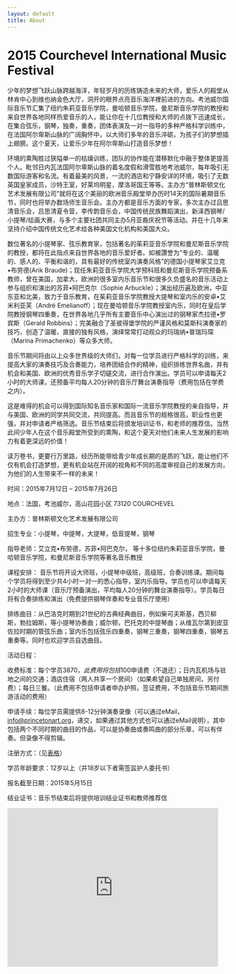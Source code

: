```yaml
---
layout: default
title: About
---
```

# 2015 Courchevel International Music Festival

少年的梦想飞跃山脉跨越海洋，年轻岁月的历练铸造未来的大师，爱乐人的殿堂从林肯中心到维也纳金色大厅，洞开的眼界点亮音乐海洋裡前进的方向。考池威尔国际音乐节汇集了纽约朱莉亚音乐学院，曼哈顿音乐学院，曼尼斯音乐学院的教授和来自世界各地同样热爱音乐的人，能让你在十几位教授和大师的点拨下迅速成长，在集合弦乐，钢琴，独奏，重奏，团体表演及一对一指导的多种严格科学训练中，在法国阿尔卑斯山脉的广阔胸怀中，以大师们多年的音乐淬砺，为孩子们的梦想插上翅膀。这个夏天，让爱乐少年在阿尔卑斯山打造音乐梦想！
 
环境的熏陶胜过狭隘单一的枯燥训练，团队的协作能在潜移默化中融于整体更提高个人。毗邻日内瓦法国阿尔卑斯山脉的着名度假和滑雪胜地考池威尔，每年吸引无数国际游客和名流。有着最美的风景，一流的酒店和宁静安详的环境，吸引了无数英国皇家成员，沙特王室，好莱坞明星，摩洛哥国王等等。主办方“普林斯顿文化艺术发展有限公司”就将在这个美丽的欧洲音乐殿堂举办历时14天的国际暑期音乐节，同时也将举办数场师生音乐会。主办方都是音乐方面的专家，多次主办过吕思清音乐会，吕思清夏令营，李传韵音乐会，中国传统民族舞蹈演出，新泽西钢琴/小提琴/绘画大赛，与多个主要社团共同主办5月亚裔庆祝节等活动。并在十几年来坚持介绍中国传统文化艺术给各种美国文化机构和美国大众。
 
数位著名的小提琴家、弦乐教育家，包括著名的茱莉亚音乐学院和曼尼斯音乐学院的教授，都将在此指点来自世界各地的音乐爱好者。如被讚誉为“专业的、温暖的、感人的、平衡和谐的，具有最好的传统室内演奏风格”的德国小提琴家艾立克•布劳德(Arik Braude)；现任朱莉亚音乐学院大学预科班和曼尼斯音乐学院预备系教师，曾在美国，加拿大，欧洲的很多室内乐音乐节和很多久负盛名的音乐活动上参与组织和演出的苏菲•阿巴克尔（Sophie  Arbuckle）；演出经历遍及欧洲，中亚东亚和北美，致力于音乐教育，在茱莉亚音乐学院教授大提琴和室内乐的安卓•艾米利亚芙（André Emelianoff）；现在曼哈顿音乐学院教授室内乐，同时在皇后学院教授钢琴四重奏，在世界各地几乎所有主要音乐中心演出过的钢琴家杰拉德•罗宾斯（Gerald Robbins）；完美融合了圣彼得堡学院的严谨风格和莫斯科演奏家的技巧，创造了温暖、直接的独有风格，演绎常常打动观众的玛瑞纳•普瑞玛琛（Marina Primachenko）等众多大师。
 
音乐节期间将由以上众多世界级的大师们，对每一位学员进行严格科学的训练，来提高大家的演奏技巧及合奏能力，培养团结合作的精神，组织排练世界名曲，并有机会和美国、欧洲的优秀音乐学子切磋交流，进行合作演出。学员可以申请每天2小时的大师课，还预备平均每人20分钟的音乐厅舞台演奏指导（费用包括在学费之内）。
 
这是难得的机会可以得到国际知名音乐家和国际一流音乐学院教授的亲自指导，并与美国、欧洲的同学共同交流，共同提高。而且音乐节的规格很高，职业性也更强，并对申请者严格筛选。音乐节结束后将颁发培训证书，和老师的推荐信。当然此间少年人在这个音乐殿堂所受到的熏陶，和这个夏天对他们未来人生发展的影响力有着更深远的价值！
 
读万卷书，更要行万里路，经历所能带给青少年成长期的是质的飞跃，能让他们不仅有机会打造梦想，更有机会站在开阔的视角和不同的高度审视自己的发展方向，为他们的人生带来不一样的未来！
 
 
 
 
时间：2015年7月12日 – 2015年7月26日
 
地点：法国，考池威尔，高山花园小区 73120 COURCHEVEL
 
主办方：普林斯顿文化艺术发展有限公司
 
招生专业：小提琴，中提琴，大提琴，低音提琴，钢琴
 
指导老师：艾立克•布劳德，苏菲•阿巴克尔， 等十多位纽约朱莉亚音乐学院，曼哈顿音乐学院，和曼尼斯音乐学院等著名音乐教授
 
课程安排：
音乐节将开设大师班，小提琴中级班，高级班，合奏训练课。期间每个学员将得到至少共4小时一对一的悉心指导，室内乐指导。学员也可以申请每天2小时的大师课（音乐厅预备演出，平均每人20分钟的舞台演奏指导）。学员每日将有合奏排练和演出（免费提供钢琴伴奏和专业音乐厅使用）
 
排练曲目：从巴洛克时期到21世纪的古典经典曲目，例如柴可夫斯基，西贝柳斯，勃拉姆斯，等小提琴协奏曲；威尔顿，巴托克的中提琴曲；从维瓦尔第到皮亚佐拉时期的管弦乐曲；室内乐包括弦乐四重奏，钢琴三重奏，钢琴四重奏，钢琴五重奏等。同时也欢迎学员自选曲目。
 
活动日程：
 
收费标准：每个学员$3870，此费用将包括$100申请费（不退还）；日内瓦机场与驻地之间的交通；酒店住宿（两人共享一个房间）（如果希望自己单独房间，另付费）；每日三餐。（此费用不包括申请者申办护照，签证费用，不包括音乐节期间旅游活动的费用）
 
申请手续：每位学员需提供8-12分钟演奏录像（可以通过eMail，info@princetonart.org，递交，如果通过其他方式也可以通过eMail说明），其中包括两个不同时期的曲目的作品，可以是协奏曲或奏鸣曲的部分乐章，可以有伴奏。但录像不得剪辑。
 
注册方式：（见[表格](registration.html)）
 
学员年龄要求：12岁以上（并18岁以下者需签监护人委托书）
 
报名截至日期：2015年5月15日
 

结业证书：音乐节结束后将提供培训结业证书和教师推荐信

<iframe width="480" height="360" src="http://www.youtube.com/embed/T_dT5REYJS4" frameborder="0"> </iframe>
